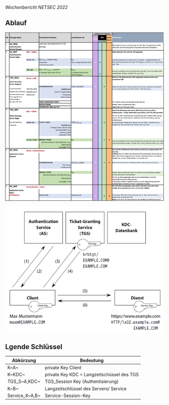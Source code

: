 *Wochenbericht NETSEC 2022*

## Ablauf

![Kerberos Tabelle](../img/KerberosTabelle.png)

![Kerberos Ablauf](../img/KerberosAblauf.png)

## Lgende Schlüssel

| Abkürzung      | Bedeutung                                   |
| -------------- | ------------------------------------------- |
| K~A~           | private Key Client                          |
| K~KDC~         | private Key KDC = Langzeitschüssel des TGS  |
| TGS_S~A,KDC~   | TGS_Session Key (Authentisierung)           |
| K~B~           | Langzeitschlüssel des Servers/ Service      |
| Service_K~A,B~ | Service-Session-Key                         |
